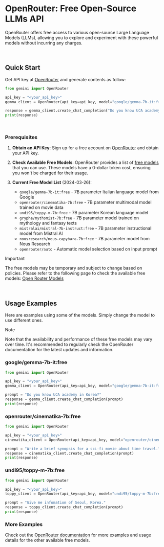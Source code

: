 # OpenRouter: Free Open-Source LLMs API


OpenRouter offers free access to various open-source Large Language Models (LLMs), allowing you to explore and experiment with these powerful models without incurring any charges.


<br>

## Quick Start
Get API key at [OpenRouter](https://openrouter.ai/keys) and generate contents as follow:
```python
from gemini import OpenRouter

api_key = "<your_api_key>"
gemma_client = OpenRouter(api_key=api_key, model="google/gemma-7b-it:free")

response = gemma_client.create_chat_completion("Do you know UCA academy in Korea?")
print(response)
```

<br>

### Prerequisites

1. **Obtain an API Key**: Sign up for a free account on [OpenRouter](https://openrouter.ai/keys) and obtain your API key.

2. **Check Available Free Models**: OpenRouter provides a list of [free models](https://openrouter.ai/docs#models) that you can use. These models have a 0-dollar token cost, ensuring you won't be charged for their usage.


3. **Current Free Model List** (2024-03-26):
   - `google/gemma-7b-it:free` - 7B parameter Italian language model from Google
   - `openrouter/cinematika-7b:free` - 7B parameter multimodal model trained on movie data
   - `undi95/toppy-m-7b:free` - 7B parameter Korean language model
   - `gryphe/mythomist-7b:free` - 7B parameter model trained on mythology and fantasy texts
   - `mistralai/mistral-7b-instruct:free` - 7B parameter instructional model from Mistral AI
   - `nousresearch/nous-capybara-7b:free` - 7B parameter model from Nous Research
   - `openrouter/auto` - Automatic model selection based on input prompt

> [!IMPORTANT]
> The free models may be temporary and subject to change based on policies. Please refer to the following page to check the available free models: [Open Router Models](https://openrouter.ai/docs#models)


<br>

## Usage Examples
Here are examples using some of the models. Simply change the model to use different ones.
> [!NOTE]
> Note that the availability and performance of these free models may vary over time. It's recommended to regularly check the OpenRouter documentation for the latest updates and information.


### google/gemma-7b-it:free

```python
from gemini import OpenRouter

api_key = "<your_api_key>"
gemma_client = OpenRouter(api_key=api_key, model="google/gemma-7b-it:free")

prompt = "Do you know UCA academy in Korea?"
response = gemma_client.create_chat_completion(prompt)
print(response)
```

### openrouter/cinematika-7b:free

```python
from gemini import OpenRouter

api_key = "<your_api_key>"
cinematika_client = OpenRouter(api_key=api_key, model="openrouter/cinematika-7b:free")

prompt = "Write a brief synopsis for a sci-fi movie about time travel."
response = cinematika_client.create_chat_completion(prompt)
print(response)
```

### undi95/toppy-m-7b:free

```python
from gemini import OpenRouter

api_key = "<your_api_key>"
toppy_client = OpenRouter(api_key=api_key, model="undi95/toppy-m-7b:free")

prompt = "Give me infomation of Seoul, Korea."
response = toppy_client.create_chat_completion(prompt)
print(response)
```

### More Examples

Check out the [OpenRouter documentation](https://openrouter.ai/docs) for more examples and usage details for the other available free models.
